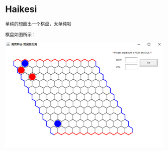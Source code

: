 # Haikesi
单纯的想画出一个棋盘，太单纯啦

棋盘如图所示：

![棋盘演示](https://github.com/wss981086665/img-forder/blob/master/Haikesi/result.jpg)
